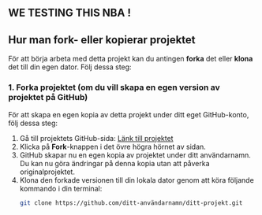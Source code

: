 
## WE TESTING THIS NBA ! 

## Hur man fork- eller kopierar projektet

För att börja arbeta med detta projekt kan du antingen **forka** det eller **klona** det till din egen dator. Följ dessa steg:

### 1. **Forka projektet** (om du vill skapa en egen version av projektet på GitHub)

För att skapa en egen kopia av detta projekt under ditt eget GitHub-konto, följ dessa steg:

1. Gå till projektets GitHub-sida: [Länk till projektet](https://github.com/Milosson/nba)
2. Klicka på **Fork**-knappen i det övre högra hörnet av sidan.
3. GitHub skapar nu en egen kopia av projektet under ditt användarnamn. Du kan nu göra ändringar på denna kopia utan att påverka originalprojektet.
4. Klona den forkade versionen till din lokala dator genom att köra följande kommando i din terminal:
   ```bash
   git clone https://github.com/ditt-användarnamn/ditt-projekt.git
